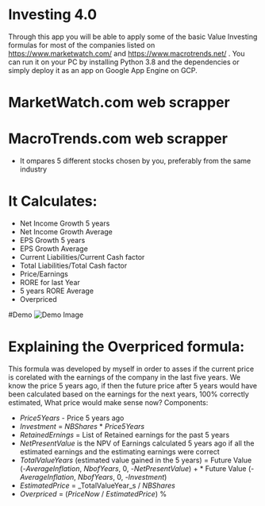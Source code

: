 # Investing 4.0

Through this app you  will be able to apply some of the basic Value Investing formulas for most of the companies listed on https://www.marketwatch.com/ and https://www.macrotrends.net/ . You can run it on your PC by installing Python 3.8 and the dependencies or simply deploy it as an app on Google App Engine on GCP.

# MarketWatch.com web scrapper
# MacroTrends.com web scrapper
* It ompares 5 different stocks chosen by you, preferably from the same industry

# It Calculates:
* Net Income Growth 5 years 
* Net Income Growth Average
* EPS Growth 5 years 
* EPS Growth Average
* Current Liabilities/Current Cash factor
* Total Liabilities/Total Cash factor
* Price/Earnings
* RORE for last Year
* 5 years RORE Average
* Overpriced

#Demo 
![Demo Image](https://www.skyalleys.com/wp-content/uploads/2020/12/Value-Investing.jpg)

# Explaining the Overpriced formula:
This formula was developed by myself in order to asses if the current price is corelated with the earnings of the company in the last five years. We know the price 5 years ago, if then the future price after 5 years would have been calculated based on the earnings for the next years, 100% correctly estimated, What price would make sense now?
Components:
* _Price5Years_ - Price 5 years ago
* _Investment_ = _NBShares_ * _Price5Years_
* _RetainedErnings_ = List of Retained earnings for the past 5 years
* _NetPresentValue_ is the NPV of Earnings calculated 5 years ago if all the estimated earnings and the estimating earnings were correct
* _TotalValueYears_ (estimated value gained in the 5 years) = Future Value (-_AverageInflation_, _NbofYears_, 0, -_NetPresentValue_) + * Future Value (-_AverageInflation_, _NbofYears_, 0, -_Investment_)
* _EstimatedPrice_ = _TotalValueYear_s / _NBShares_
* _Overpriced_ = (_PriceNow_ / _EstimatedPrice_) %

